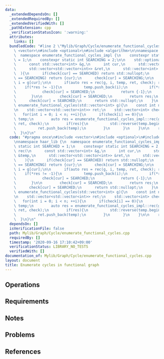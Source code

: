 ```yaml
---
data:
  _extendedDependsOn: []
  _extendedRequiredBy: []
  _extendedVerifiedWith: []
  _pathExtension: cpp
  _verificationStatusIcon: ':warning:'
  attributes:
    links: []
  bundledCode: "#line 2 \"Mylib/Graph/Cycle/enumerate_functional_cycles.cpp\"\n#include\
    \ <vector>\n#include <optional>\n#include <algorithm>\n\nnamespace haar_lib {\n\
    \  namespace enumerate_functional_cycles_impl {\n    constexpr static int SEARCHED\
    \ = 1;\n    constexpr static int SEARCHING = 2;\n\n    std::optional<int> rec(\n\
    \      const std::vector<int> &g,\n      int cur,\n      std::vector<int> &temp,\n\
    \      std::vector<std::vector<int>> &ret,\n      std::vector<int> &check\n  \
    \  ){\n      if(check[cur] == SEARCHED) return std::nullopt;\n      if(check[cur]\
    \ == SEARCHING) return {cur};\n      check[cur] = SEARCHING;\n\n      const int\
    \ i = g[cur];\n\n      if(auto res = rec(g, i, temp, ret, check); res){\n    \
    \    if(*res != -1){\n          temp.push_back(i);\n          if(*res == cur){\n\
    \            check[cur] = SEARCHED;\n            return {-1};\n          }\n \
    \       }\n\n        check[cur] = SEARCHED;\n        return res;\n      }\n\n\
    \      check[cur] = SEARCHED;\n      return std::nullopt;\n    }\n  }\n\n  std::vector<std::vector<int>>\
    \ enumerate_functional_cycles(std::vector<int> g){\n    const int n = g.size();\n\
    \n    std::vector<std::vector<int>> ret;\n    std::vector<int> check(n);\n\n \
    \   for(int i = 0; i < n; ++i){\n      if(check[i] == 0){\n        std::vector<int>\
    \ temp;\n        auto res = enumerate_functional_cycles_impl::rec(g, i, temp,\
    \ ret, check);\n        if(res){\n          std::reverse(temp.begin(), temp.end());\n\
    \          ret.push_back(temp);\n        }\n      }\n    }\n\n    return ret;\n\
    \  }\n}\n"
  code: "#pragma once\n#include <vector>\n#include <optional>\n#include <algorithm>\n\
    \nnamespace haar_lib {\n  namespace enumerate_functional_cycles_impl {\n    constexpr\
    \ static int SEARCHED = 1;\n    constexpr static int SEARCHING = 2;\n\n    std::optional<int>\
    \ rec(\n      const std::vector<int> &g,\n      int cur,\n      std::vector<int>\
    \ &temp,\n      std::vector<std::vector<int>> &ret,\n      std::vector<int> &check\n\
    \    ){\n      if(check[cur] == SEARCHED) return std::nullopt;\n      if(check[cur]\
    \ == SEARCHING) return {cur};\n      check[cur] = SEARCHING;\n\n      const int\
    \ i = g[cur];\n\n      if(auto res = rec(g, i, temp, ret, check); res){\n    \
    \    if(*res != -1){\n          temp.push_back(i);\n          if(*res == cur){\n\
    \            check[cur] = SEARCHED;\n            return {-1};\n          }\n \
    \       }\n\n        check[cur] = SEARCHED;\n        return res;\n      }\n\n\
    \      check[cur] = SEARCHED;\n      return std::nullopt;\n    }\n  }\n\n  std::vector<std::vector<int>>\
    \ enumerate_functional_cycles(std::vector<int> g){\n    const int n = g.size();\n\
    \n    std::vector<std::vector<int>> ret;\n    std::vector<int> check(n);\n\n \
    \   for(int i = 0; i < n; ++i){\n      if(check[i] == 0){\n        std::vector<int>\
    \ temp;\n        auto res = enumerate_functional_cycles_impl::rec(g, i, temp,\
    \ ret, check);\n        if(res){\n          std::reverse(temp.begin(), temp.end());\n\
    \          ret.push_back(temp);\n        }\n      }\n    }\n\n    return ret;\n\
    \  }\n}\n"
  dependsOn: []
  isVerificationFile: false
  path: Mylib/Graph/Cycle/enumerate_functional_cycles.cpp
  requiredBy: []
  timestamp: '2020-09-16 17:10:42+09:00'
  verificationStatus: LIBRARY_NO_TESTS
  verifiedWith: []
documentation_of: Mylib/Graph/Cycle/enumerate_functional_cycles.cpp
layout: document
title: Enumerate cycles in functional graph
---
```


## Operations

## Requirements

## Notes

## Problems

## References
